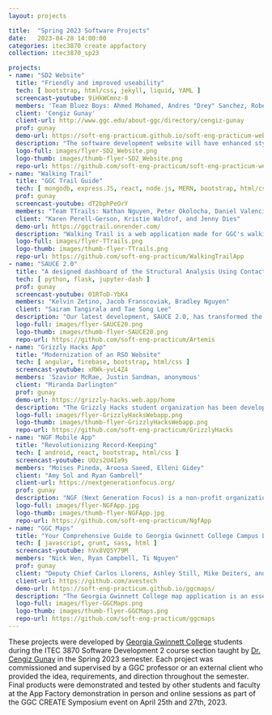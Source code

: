 ```yaml
---
layout: projects

title:  "Spring 2023 Software Projects"
date:   2023-04-28 14:00:00
categories: itec3870 create appfactory
collection: itec3870_sp23

projects:
- name: "SD2 Website"
  title: "Friendly and improved useability"
  tech: [ bootstrap, html/css, jekyll, liquid, YAML ]
  screencast-youtube: 9iHkWCmnz-8
  members: 'Team Bluez Boys: Ahmed Mohamed, Andres "Drey" Sanchez, Roberto Alvarado'
  client: 'Cengiz Gunay'
  client-url: http://www.ggc.edu/about-ggc/directory/cengiz-gunay
  prof: gunay
  demo-url: https://soft-eng-practicum.github.io/soft-eng-practicum-website/
  description: "The software development website will have enhanced styling and usability by improving its appearance. In addition, the website will be updated to provide a better accounting of faculty, students, and technologies involved. Lists will be added that enable users to click and access more detailed information. For example, clicking on a student's name will display a list of all the projects they have worked on. These improvements will enhance the user experience and make the site more user-friendly."
  logo-full: images/flyer-SD2_Website.png
  logo-thumb: images/thumb-flyer-SD2_Website.png
  repo-url: https://github.com/soft-eng-practicum/soft-eng-practicum-website
- name: "Walking Trail"
  title: "GGC Trail Guide"
  tech: [ mongodb, express.JS, react, node.js, MERN, bootstrap, html/css ]
  prof: gunay
  screencast-youtube: dT2bphPeOrY
  members: "Team TTrails: Nathan Nguyen, Peter Okolocha, Daniel Valencia"
  client: "Karen Perell-Gerson, Kristie Waldrof, and Jenny Dies"
  demo-url: https://ggctrail.onrender.com/
  description: "Walking Trail is a web application made for GGC's walking trails: Gold, Green, and Gray. This application will show the path of GGC's trails and various exercises and activities for the selected trail. This application will make it easier for students or faculty to be able to navigate the trail and view certain exercises for a certain area on the trail. With the aid of this application, users will be able to be comfortable following the trail and improve their well being with selected activities from exercise science students. Along with the exercises and activities there will be nutritional facts and information about the biology around them."
  logo-full: images/flyer-TTrails.png
  logo-thumb: images/thumb-flyer-TTrails.png
  repo-url: https://github.com/soft-eng-practicum/WalkingTrailApp
- name: "SAUCE 2.0"
  title: "A designed dashboard of the Structural Analysis Using Contactless Evaluation"
  tech: [ python, flask, jupyter-dash ]
  prof: gunay
  screencast-youtube: 01RToD-YbK4
  members: "Kelvin Zetino, Jacob Franscoviak, Bradley Nguyen"
  client: "Sairam Tangirala and Tae Song Lee"
  description: "Our latest development, SAUCE 2.0, has transformed the already impressive Raspberry Pi and Python-based project into a powerful Android Web application, which now boasts an easy-to-use mobile platform, complete with a well-designed dashboard and intuitive user interface. The application allows users to collect data from various sensors such as cameras, temperature, and humidity, and store it seamlessly in the cloud. Our innovative approach includes interactive sliders for data viewing, providing users with an unparalleled on-the-go experience. We have leveraged Flask and Dash packages to create a functional, intuitive dashboard that uses a pioneering machine learning algorithm to detect 'cracks' in images and tag high-probability images for easy analysis. The new mobile-tablet application is designed to provide new and exciting user interface experiences for the physics department and NASA projects. SAUCE 2.0 is the ideal solution for those seeking a modern, user-friendly approach to structural analysis."
  logo-full: images/flyer-SAUCE20.png
  logo-thumb: images/thumb-flyer-SAUCE20.png
  repo-url: https://github.com/soft-eng-practicum/Artemis
- name: "Grizzly Hacks App"
  title: "Modernization of an RSO Website"
  tech: [ angular, firebase, bootstrap, html/css ]
  screencast-youtube: xRWk-yvL4Z4
  members: 'Szavior McRae, Justin Sandman, anonymous'
  client: "Miranda Darlington"
  prof: gunay
  demo-url: https://grizzly-hacks.web.app/home
  description: "The Grizzly Hacks student organization has been developing a web application that will act as a one-stop shop for any information regarding their activities or hackathons. Significant progress has been made on this by previous groups, but when passed off to the Hackers much of this needed to be brought in line with modern requirements. To accomplish this we were tasked with bringing technologies in line with the latest versions, improving administration over hackathon events, and introducing a new section that would allow Grizzly Hacks to inform members about other events that may occur throughout the semester. By doing this the Grizzly Hacks website will become an essential tool for anyone interested in the organization or any of the happenings surrounding them."
  logo-full: images/flyer-GrizzlyHacksWebapp.png
  logo-thumb: images/thumb-flyer-GrizzlyHacksWebapp.png
  repo-url: https://github.com/soft-eng-practicum/GrizzlyHacks
- name: "NGF Mobile App"
  title: "Revolutionizing Record-Keeping"
  tech: [ android, react, bootstrap, html/css ]
  screencast-youtube: UOzs2U4Ia9s
  members: "Moises Pineda, Aroosa Saeed, Elleni Gidey"
  client: "Amy Sol and Ryan Gambrell"
  client-url: https://nextgenerationfocus.org/
  prof: gunay
  description: "NGF (Next Generation Focus) is a non-profit organization dedicated to supporting underserved communities and providing educational opportunities to children and young adults. In order to streamline their record keeping process and provide greater accessibility to their stakeholders, NGF is launching an innovative online platform called the NGF App. This fully online system will enable students, families, volunteers, part-time employees, and board members to access their records and manage them through a secure account system. The App will revolutionize the way NGF manages its records, giving administrators greater control and efficiency while empowering individuals to manage their own information."
  logo-full: images/flyer-NGFApp.jpg
  logo-thumb: images/thumb-flyer-NGFApp.jpg
  repo-url: https://github.com/soft-eng-practicum/NgfApp
- name: "GGC Maps"
  title: "Your Comprehensive Guide to Georgia Gwinnett College Campus Layout, Safety, and Navigation"
  tech: [ javascript, grunt, sass, html ]
  screencast-youtube: hVx8VQ5Y79M
  members: "Nick Wen, Ryan Campbell, Ti Nguyen"
  prof: gunay
  client: "Deputy Chief Carlos Llorens, Ashley Still, Mike Deiters, and David Rivera"
  client-url: https://github.com/avestech
  demo-url: https://soft-eng-practicum.github.io/ggcmaps/
  description: "The Georgia Gwinnett College map application is an essential tool for anyone navigating the campus. It provides a comprehensive map of the entire campus, including detailed information on parking lots, buildings, and classrooms. Users can easily locate specific buildings and rooms, and even view a detailed layout of each building, including safety equipment and fire escape routes. The app is designed to help users find their way around campus quickly and efficiently, saving time and reducing stress. With its intuitive design and detailed information, the Georgia Gwinnett College map application is an indispensable tool for students, faculty, and visitors alike."
  logo-full: images/flyer-GGCMaps.png
  logo-thumb: images/thumb-flyer-GGCMaps.png
  repo-url: https://github.com/soft-eng-practicum/ggcmaps
---
```


These projects were developed by [Georgia Gwinnett College][ggc]
students during the ITEC 3870 Software Development 2 course section
taught by [Dr. Cengiz Gunay][gunay-ggc] in the Spring 2023
semester. Each project was commissioned and supervised by a GGC
professor or an external client who provided the idea, requirements,
and direction throughout the semester. Final products were
demonstrated and tested by other students and faculty at the App
Factory demonstration in person and online sessions as part of the GGC
CREATE Symposium event on April 25th and 27th, 2023.
	
[ggc]:		http://www.ggc.edu
[gunay-ggc]: 	http://www.ggc.edu/about-ggc/directory/cengiz-gunay
[doloc-ggc]: 	http://www.ggc.edu/about-ggc/directory/anca-doloc-mihu

